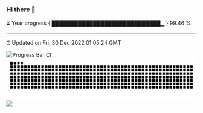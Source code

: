 ### Hi there 👋

⏳ Year progress { █████████████████████████████▁ } 99.46 %

---

⏰ Updated on Fri, 30 Dec 2022 01:05:24 GMT

![Progress Bar CI](https://github.com/liununu/liununu/workflows/Progress%20Bar%20CI/badge.svg)![](https://raw.githubusercontent.com/L1cardo/L1cardo/main/assets/github-contribution-grid-snake.svg)![](https://raw.githubusercontent.com/seesaws/seesaws/main/assets/github-contribution-grid-snake.svg)
